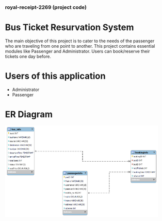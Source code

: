 ### royal-receipt-2269 (project code)
# Bus Ticket Resurvation System


The main objective of this project is to cater to the needs of the passenger who are
traveling from one point to another. This project contains essential modules like
Passenger and Administrator. Users can book/reserve their tickets one day before.

# Users of this application

- Administrator
- Passenger

# ER Diagram



<img src="./Redbus.png" alt="">
